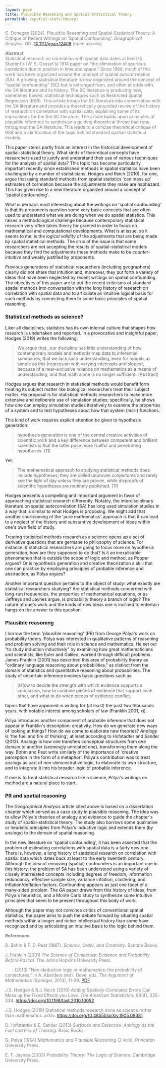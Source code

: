 ```yaml
---
layout: page
title: Plausible Reasoning and Spatial-Statistical Theory
permalink: /spatial-stats-theory/
---
```


<p style="color:Gray">C. Donegan (2024). Plausible Reasoning and Spatial-Statistical Theory: A Critique of Recent Writings on 'Spatial Confounding'. <em>Geographical Analysis</em>. DOI:<a href="https://doi.org/10.1111/gean.12408">10.1111/gean.12408</a> (open access)</p>

<p style="color:Gray">
<b> Abstract </b> <br/>
Statistical research on correlation with spatial data dates at least to Student's (W. S. Gosset's) 1914 paper on “the elimination of spurious correlation due to position in time and space.” Since 1968, much of this work has been organized around the concept of spatial autocorrelation (SA). A growing statistical literature is now organized around the concept of “spatial confounding” (SC) but is estranged from, and often at odds with, the SA literature and its history. The SC literature is producing new, sometimes flawed, statistical techniques such as Restricted Spatial Regression (RSR). This article brings the SC literature into conversation with the SA literature and provides a theoretically grounded review of the history of research on correlation with spatial data, explaining some of its implications for the the SC literature. The article builds upon principles of plausible inference to synthesize a guiding theoretical thread that runs throughout the SA literature. This leads to a concise theoretical critique of RSR and a clarification of the logic behind standard spatial-statistical models.
</p>

This paper stems partly from an interest in the historical development of spatial-statistical theory. What kinds of theoretical concepts have researchers used to justify and understand their use of various techniques for the analysis of spatial data? This topic has become particularly important recently since established methods in spatial statistics have been challenged by a number of statisticians. Hodges and Reich (2010), for one, argue that using standard methods from spatial statistics 'can mess up' estimates of correlation because the adjustments they make are haphazard. This has given rise to a new literature organized around a concept of 'spatial confounding'.

What is perhaps most interesting about the writings on 'spatial confounding' is that its proponents question some very basic concepts that are often used to understand what we are doing when we do spatial statistics. This raises a methodological challenge because contemporary statistical research very often takes theory for granted in order to focus on mathematical and computational developments. What is at issue, so it seems to me, is the *logical validity* of the adjustments that are being made by spatial statistical methods. The crux of the issue is that some researchers are not accepting the results of spatial-statistical models because they find the adjustments these methods make to be *counter-intuitive* and weakly justified by proponents. 

Previous generations of statistical researchers (including geographers) clearly did not share that intuition and, moreover, they put forth a variety of ideas that have been neglected by recent writings on spatial confounding. The objectives of this paper are to put the recent criticisms of standard spatial methods into conversation with the long history of research on correlation with spatial data and to articulate an intuitive logical basis for such methods by connecting them to some basic principles of spatial reasoning. 

### Statistical methods as science?

Liker all disciplines, statistics has its own internal culture that shapes how research is undertaken and reported. In a provocative and insightful paper, Hodges (2019) writes the following:

> We argue that...our discipline has little understanding of how contemporary models and methods map data to inferential summaries; that we lack such understanding, even for models as simple as this [regression with varying intercepts and slopes], because of a near-exclusive reliance on mathematics as a means of understanding; and that math alone is no longer sufficient. (Abstract)

Hodges argues that research in statistical methods would benefit form treating its subject matter like biological researchers treat their subject matter. His proposal is for statistical methods researchers to make more extensive and deliberate use of simulation studies; specifically, he shows how one can employ simulation studies iteratively to examine the properties of a system and to test hypotheses about how that system (mal-) functions.

This kind of work requires explicit attention be given to hypothesis generation:

> hypothesis generation is one of the central creative activities of scientific work and a key difference between competent and brilliant scientists is that the latter pose more fruitful and penetrating hypotheses. (11)

Yet:

> The mathematical approach to studying statistical methods does include hypotheses; they are called unproven conjectures and rarely see the light of day unless they are proven, while disproofs of scientific hypotheses are routinely published. (11)

Hodges presents a compelling and important argument in favor of approaching statistical research differently. Notably, the interdisciplinary literature on spatial autocorrelation (SA) has long used simulation studies in a way that is similar to what Hodges is proposing. We might add that another shortcoming of the 'pure mathematics' approach is that it can lead to a neglect of the history and substantive development of ideas within one's own field of study. 

Treating statistical methods research as a science opens up a set of derivative questions that are germane to philosophy of science. For instance, if statistical researchers are going to focus more on hypothesis generation, how are they supposed to do that? Is it an inexplicable phenomenon that is outside the scope of logic and method, as Popper argues? Or is hypothesis generation and creative theorization a skill that one can practice by employing principles of probable inference and abstraction, as Po&#769;lya argues?

Another important question pertains to the object of study: what exactly are statistical researchers studying? Are statistical methods concerned with long-run frequencies, the properties of mathematical equations, or as Jeffreys and Jaynes argue, is probability theory a branch of logic? The nature of one's work and the kinds of new ideas one is inclined to entertain hangs on the answer to this question.

### Plausible reasoning

I borrow the term 'plausible reasoning' (PR) from George Po&#769;lya's work on probability theory. Po&#769;lya was interested in qualitative patterns of reasoning and problem solving and their role in science and mathematics. He set out "to study induction inductively" by examining how great mathematicians and scientists, like Euler and Galileo, worked through difficult problems. James Franklin (2001) has described this area of probability theory as "ordinary language reasoning about probabilities," as distinct from the domain of statistics and quantitative reasoning about probabilities. The study of uncertain inference involves basic questions such as

> [H]ow to decide the strength with which evidence supports a conclusion, how to combine pieces of evidence that support each other, and what to do when pieces of evidence conflict,

topics that have appeared in writing for (at least) the past two thousands years, with notable interest among scholars of law (Franklin 2001, xi). 

Po&#769;lya introduces another component of probable inference that does not appear in Franklin's description: creativity. How do we generate new ways of looking at things? How do we come to elaborate new theories? *Analogy* is 'the fuel and fire of thinking', at least according to Hofstadter and Sander (2013). Analogy is how one transfers conceptual structures from one domain to another (seemingly unrelated one), transforming them along the way.  Bohm and Peat write similarly of the importance of 'creative perception in the form of a metaphor'. Po&#769;lya's contribution was to treat analogy as part of non-demonstrative logic, to elaborate its own structure, and to integrate it into his broader logic of probable inference.

If one is to treat statistical research like a science, Po&#769;lya's writings on method are a natural place to start.

### PR and spatial reasoning

The *Geographical Analysis* article cited above is based on a dissertation chapter which served as a case study in plausible reasoning. The idea was to allow Po&#769;lya's theories of analogy and evidence to guide the chapter's study of spatial-statistical theory. The study also borrows some qualitative or heuristic principles from Po&#769;lya's inductive logic and extends them (by analogy) to the domain of spatial reasoning. 

In the new literature on 'spatial confounding', it has been asserted that the problem of estimating correlations with spatial data is a fairly new one. There is, however, a long history of statistical research on correlation with spatial data which dates back at least to the early twentieth century. Although the idea of removing (spatial) confounders is an important one in this history, the problem of SA has been understood using a variety of closely interrelated concepts including degrees of freedom, information redundancy, effective sample size, variance inflation, clustering, and inflation/deflation factors. Confounding appears as just one facet of a many-sided problem. The *GA* paper draws from this history of ideas, from Po&#769;lya's heuristics, and a Monte Carlo study to synthesize some intuitive principles that seem to be present throughout this body of work.

Although the paper may not convince critics of conventional spatial statistics, the paper aims to push the debate forward by situating spatial methods within a longer and richer intellectual history than some have recognized and by articulating an intuitive basis to the logic behind them.


<p style="color:Gray">
<b> References </b> <br/>
</p>

<p style="color:Gray">
D. Bohm & F. D. Peat (1987). <i>Science, Order, and Creativity</i>. Bantam Books. </p>

<p style="color:Gray">
J. Franklin (2001) <i>The Science of Conjecture: Evidence and Probability Before Pascal</i>. The Johns Hopkins University Press. </p>

<p style="color:Gray; text-indent:20px">
 - (2013) "Non-deductive logic in mathematics: the probability of conjectures," in A. Aberdein and I. Dove, eds, <i>The Argument of Mathematics</i> (Springer, 2013), 11-29. <a href="https://web.maths.unsw.edu.au/~jim/argumentnonded.pdf">PDF</a>
</p>

<p style="color:Gray">
J.S. Hodges & B.J. Reich (2010) Adding Spatially-Correlated Errors Can Mess up the Fixed Effects you Love. <i>The American Statistician</i>, 64(4), 325–334. <a href="https://doi.org/10.1198/tast.2010.10052">https://doi.org/10.1198/tast.2010.10052</a>.
</p>

<p style="color:Gray">
J.S. Hodges (2019) Statistical methods research done as science rather than mathematics. arXiv. <a href="https://doi.org/10.48550/arXiv.1905.08381">https://doi.org/10.48550/arXiv.1905.08381</a>.
</p>

<p style="color:Gray">
D. Hofstadter & E. Sander (2013) <i>Surfaces and Essences: Analogy as the Fuel and Fire of Thinking</i>. Basic Books.
</p>

<p style="color:Gray">
G. Polya (1954) <i>Mathematics and Plausible Reasoning</i> (2 vols). Princeton University Press.
</p>

<p style="color:Gray">
E. T. Jaynes (2003) <i>Probability Theory: The Logic of Science</i>. Cambridge University Press.
</p>


